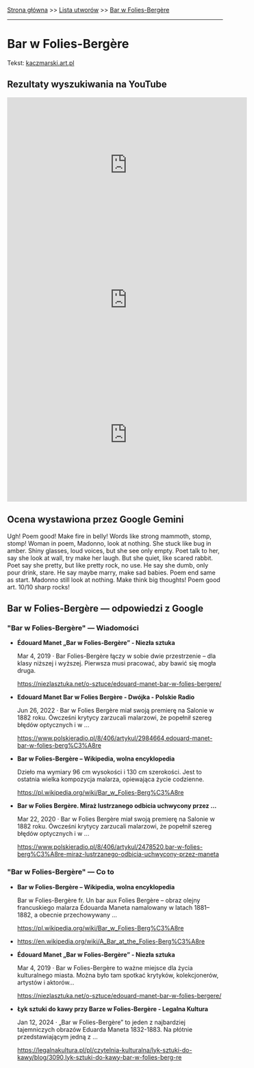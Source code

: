 [Strona główna](../index.md) >> [Lista utworów](../list.md) >> [Bar w Folies-Bergère](72.md)

---

# Bar w Folies-Bergère

Tekst: [kaczmarski.art.pl](https://www.kaczmarski.art.pl/tworczosc/wiersze/bar-w-folies-bergere/)

## Rezultaty wyszukiwania na YouTube

<iframe width="560" height="315" src="https://www.youtube.com/embed/5wxePVOLqdI?si=IdontcarewhotheIRSsendsImnotpayingtaxes" title="YouTube video player" frameborder="0" allow="accelerometer; autoplay; clipboard-write; encrypted-media; gyroscope; picture-in-picture; web-share" referrerpolicy="strict-origin-when-cross-origin" allowfullscreen></iframe>

<iframe width="560" height="315" src="https://www.youtube.com/embed/m2QSXN-lpJU?si=IdontcarewhotheIRSsendsImnotpayingtaxes" title="YouTube video player" frameborder="0" allow="accelerometer; autoplay; clipboard-write; encrypted-media; gyroscope; picture-in-picture; web-share" referrerpolicy="strict-origin-when-cross-origin" allowfullscreen></iframe>

<iframe width="560" height="315" src="https://www.youtube.com/embed/lQq63h5eyL8?si=IdontcarewhotheIRSsendsImnotpayingtaxes" title="YouTube video player" frameborder="0" allow="accelerometer; autoplay; clipboard-write; encrypted-media; gyroscope; picture-in-picture; web-share" referrerpolicy="strict-origin-when-cross-origin" allowfullscreen></iframe>

## Ocena wystawiona przez Google Gemini

Ugh! Poem good! Make fire in belly! Words like strong mammoth, stomp, stomp! Woman in poem, Madonno, look at nothing. She stuck like bug in amber. Shiny glasses, loud voices, but she see only empty. Poet talk to her, say she look at wall, try make her laugh. But she quiet, like scared rabbit. Poet say she pretty, but like pretty rock, no use. He say she dumb, only pour drink, stare. He say maybe marry, make sad babies. Poem end same as start. Madonno still look at nothing. Make think big thoughts! Poem good art. 10/10 sharp rocks! 


## Bar w Folies-Bergère — odpowiedzi z Google

### "Bar w Folies-Bergère" — Wiadomości

- **Édouard Manet „Bar w Folies-Bergère” - Niezła sztuka**

    Mar 4, 2019  ·  Bar Folies-Bergère łączy w sobie dwie przestrzenie – dla klasy niższej i wyższej. Pierwsza musi pracować, aby bawić się mogła druga. 

   <https://niezlasztuka.net/o-sztuce/edouard-manet-bar-w-folies-bergere/>
- **Edouard Manet Bar w Folies Bergère - Dwójka - Polskie Radio**

    Jun 26, 2022  ·  Bar w Folies Bergère miał swoją premierę na Salonie w 1882 roku. Ówcześni krytycy zarzucali malarzowi, że popełnił szereg błędów optycznych i w ... 

   <https://www.polskieradio.pl/8/406/artykul/2984664,edouard-manet-bar-w-folies-berg%C3%A8re>
- **Bar w Folies-Bergère – Wikipedia, wolna encyklopedia**

    Dzieło ma wymiary 96 cm wysokości i 130 cm szerokości. Jest to ostatnia wielka kompozycja malarza, opiewająca życie codzienne. 

   <https://pl.wikipedia.org/wiki/Bar_w_Folies-Berg%C3%A8re>
- **Bar w Folies Bergère. Miraż lustrzanego odbicia uchwycony przez ...**

    Mar 22, 2020  ·  Bar w Folies Bergère miał swoją premierę na Salonie w 1882 roku. Ówcześni krytycy zarzucali malarzowi, że popełnił szereg błędów optycznych i w ... 

   <https://www.polskieradio.pl/8/406/artykul/2478520,bar-w-folies-berg%C3%A8re-miraz-lustrzanego-odbicia-uchwycony-przez-maneta>

### "Bar w Folies-Bergère" — Co to

- **Bar w Folies-Bergère – Wikipedia, wolna encyklopedia**

    Bar w Folies-Bergère fr. Un bar aux Folies Bergère – obraz olejny francuskiego malarza Édouarda Maneta namalowany w latach 1881–1882, a obecnie przechowywany ... 

   <https://pl.wikipedia.org/wiki/Bar_w_Folies-Berg%C3%A8re>
- <https://en.wikipedia.org/wiki/A_Bar_at_the_Folies-Berg%C3%A8re>
- **Édouard Manet „Bar w Folies-Bergère” - Niezła sztuka**

    Mar 4, 2019  ·  Bar w Folies-Bergère to ważne miejsce dla życia kulturalnego miasta. Można było tam spotkać krytyków, kolekcjonerów, artystów i aktorów... 

   <https://niezlasztuka.net/o-sztuce/edouard-manet-bar-w-folies-bergere/>
- **Łyk sztuki do kawy przy Barze w Folies-Bergère - Legalna Kultura**

    Jan 12, 2024  ·  „Bar w Folies-Bergère” to jeden z najbardziej tajemniczych obrazów Eduarda Maneta 1832-1883. Na płótnie przedstawiającym jedną z ... 

   <https://legalnakultura.pl/pl/czytelnia-kulturalna/lyk-sztuki-do-kawy/blog/3090,lyk-sztuki-do-kawy-bar-w-folies-berg-re>


